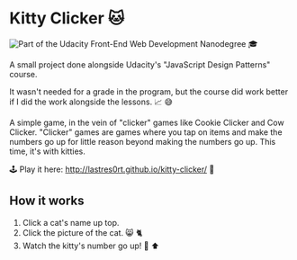 # Kitty Clicker 🐱
![Part of the Udacity Front-End Web Development Nanodegree](https://img.shields.io/badge/Udacity-Front--End%20Web%20Developer%20Nanodegree-02b3e4.svg) 🎓

A small project done alongside Udacity's "JavaScript Design Patterns" course. 

It wasn't needed for a grade in the program, but the course did work better if I did the work alongside the lessons. 📈 😅

A simple game, in the vein of "clicker" games like Cookie Clicker and Cow Clicker. "Clicker" games are games where you tap on items and make the numbers go up for little reason beyond making the numbers go up. This time, it's with kitties.

🕹 Play it here: http://lastres0rt.github.io/kitty-clicker/ 👾

## How it works

1. Click a cat's name up top.
2. Click the picture of the cat. 😸 🐈
3. Watch the kitty's number go up! 💯 ⬆️
